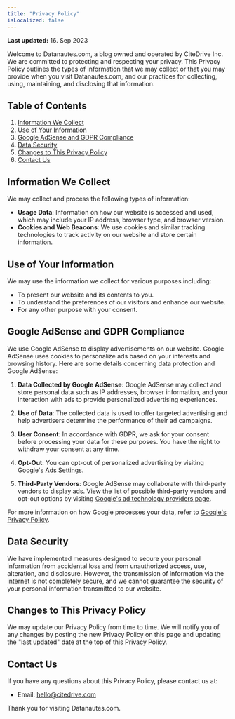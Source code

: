 ```yaml
---
title: "Privacy Policy"
isLocalized: false
---
```


**Last updated:** 16. Sep 2023

Welcome to Datanautes.com, a blog owned and operated by CiteDrive Inc. We are committed to protecting and respecting your privacy. This Privacy Policy outlines the types of information that we may collect or that you may provide when you visit Datanautes.com, and our practices for collecting, using, maintaining, and disclosing that information.

## Table of Contents
1. [Information We Collect](#information-we-collect)
2. [Use of Your Information](#use-of-your-information)
3. [Google AdSense and GDPR Compliance](#google-adsense-and-gdpr-compliance)
4. [Data Security](#data-security)
5. [Changes to This Privacy Policy](#changes-to-this-privacy-policy)
6. [Contact Us](#contact-us)

## Information We Collect

We may collect and process the following types of information:

- **Usage Data**: Information on how our website is accessed and used, which may include your IP address, browser type, and browser version.
- **Cookies and Web Beacons**: We use cookies and similar tracking technologies to track activity on our website and store certain information.

## Use of Your Information

We may use the information we collect for various purposes including:

- To present our website and its contents to you.
- To understand the preferences of our visitors and enhance our website.
- For any other purpose with your consent.

## Google AdSense and GDPR Compliance

We use Google AdSense to display advertisements on our website. Google AdSense uses cookies to personalize ads based on your interests and browsing history. Here are some details concerning data protection and Google AdSense:

1. **Data Collected by Google AdSense**: Google AdSense may collect and store personal data such as IP addresses, browser information, and your interaction with ads to provide personalized advertising experiences.
   
2. **Use of Data**: The collected data is used to offer targeted advertising and help advertisers determine the performance of their ad campaigns.

3. **User Consent**: In accordance with GDPR, we ask for your consent before processing your data for these purposes. You have the right to withdraw your consent at any time.

4. **Opt-Out**: You can opt-out of personalized advertising by visiting Google's [Ads Settings](https://www.google.com/settings/ads).

5. **Third-Party Vendors**: Google AdSense may collaborate with third-party vendors to display ads. View the list of possible third-party vendors and opt-out options by visiting [Google's ad technology providers page](https://support.google.com/admanager/answer/9012903).

For more information on how Google processes your data, refer to [Google's Privacy Policy](https://policies.google.com/privacy).

## Data Security

We have implemented measures designed to secure your personal information from accidental loss and from unauthorized access, use, alteration, and disclosure. However, the transmission of information via the internet is not completely secure, and we cannot guarantee the security of your personal information transmitted to our website.

## Changes to This Privacy Policy

We may update our Privacy Policy from time to time. We will notify you of any changes by posting the new Privacy Policy on this page and updating the "last updated" date at the top of this Privacy Policy.

## Contact Us

If you have any questions about this Privacy Policy, please contact us at:

- Email: hello@citedrive.com

Thank you for visiting Datanautes.com.
